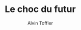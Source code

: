 ---
title: Le choc du futur
slug: le-choc-du-futur
author: Alvin Toffler
cover: choc-futur.jpeg
summary: Le terme de “Future Shock” décrit l'état psychologique des individus et des
  sociétés confrontés à une impression que “trop de changements se passent en trop
  peu de temps”. Le concept est parent de la notion de singularité technologique,
  apparue au début du xxie siècle. Toffler propose que la société est dans une phase
  de transformation structurelle énorme, dans une révolution d'une société industrielle
  à une “société super-industrielle”. Cette transformation déconcerte les gens, et
  l'accélération des progrès sociaux et technologiques les amène à se déconnecter
  du monde, en proie à un “stress et une désorientation destructeurs” – le future
  shock. Toffler poursuit en attribuant la majorité des problèmes sociaux au future
  shock. Dans la foulée de son exposé sur ce genre de “chocs”, il introduit le terme
  “surdose d'information”.
site: http://www.gallimard.fr/Catalogue/DENOEL/Bibliotheque-Mediations/Le-Choc-du-futur
mandatory: false
paths:
- "/competences/comprendre"
- "/parcours/strategie-de-communication-numerique-et-design-d-experience"
---